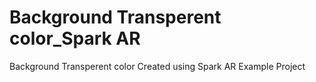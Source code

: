 # Background Transperent color_Spark AR
 Background Transperent color Created using Spark AR Example Project
